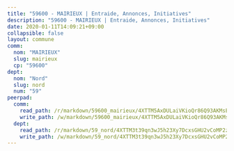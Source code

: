 ```yaml
---
title: "59600 - MAIRIEUX | Entraide, Annonces, Initiatives"
description: "59600 - MAIRIEUX | Entraide, Annonces, Initiatives"
date: 2020-01-11T14:09:21+09:00
collapsible: false
layout: commune
comm:
  nom: "MAIRIEUX"
  slug: mairieux
  cp: "59600"
dept:
  nom: "Nord"
  slug: nord
  num: "59"
peerpad:
  comm:
    read_path: /r/markdown/59600_mairieux/4XTTM5AxDULaiVKioQr86Q93AKMsE5JVWQvk1W1JX1d37KzZA
    write_path: /w/markdown/59600_mairieux/4XTTM5AxDULaiVKioQr86Q93AKMsE5JVWQvk1W1JX1d37KzZA-K3TgUSPkCD7NgCoRwHTY14JEQUw3WbjVadahB95d5b8anKe1dk8azBV2YXKizt4cVo9Jmr596aXLCubqgJW7FDXrddRuUEBHacSaMPdAnq2DCmsA4FgAuKQKrtSVs3DhT1enFvmr
  dept:
    read_path: /r/markdown/59_nord/4XTTM3t39qn3wJ5h23Xy7DcxsGHU2vCoMP2z3iS4TUn3TrtdJ
    write_path: /w/markdown/59_nord/4XTTM3t39qn3wJ5h23Xy7DcxsGHU2vCoMP2z3iS4TUn3TrtdJ-K3TgTuZGkuZqXfr6fpmH7pGsMT6ndvZQMyRDze5QBt7XScLWHoBi246kLoDKpTH2Yo4f3AFSSJqGc2ozvNww7qPLqsDjpvahxCbQ6F5znbfjp6kVgaDcTYc9LyhwSfYuCevnvZUQ
---
```


